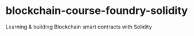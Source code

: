 # blockchain-course-foundry-solidity
Learning &amp; building Blockchain smart contracts with Solidity
